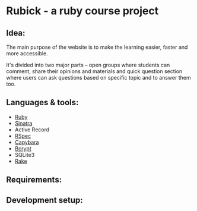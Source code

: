 # Rubick - a ruby course project

## Idea:
The main purpose of the website is to make the learning easier, faster and more accessible. 

It's divided into two major parts – open groups where students can comment, share their opinions and materials and quick question section where users can ask questions based on specific topic and to answer them too.

## Languages & tools:
- [Ruby](https://www.ruby-lang.org/en/)
- [Sinatra](http://www.sinatrarb.com/)
- Active Record
- [RSpec](http://rspec.info/)
- [Capybara](https://github.com/jnicklas/capybara)
- [Bcrypt](https://github.com/codahale/bcrypt-ruby)
- SQLite3
- [Rake](https://github.com/ruby/rake)

## Requirements:


## Development setup:
